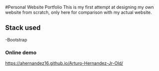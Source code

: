 #Personal Website Portfolio
This is my first attempt at designing my own website from scratch, only here for comparison with my actual website.

Stack used
----------
-Bootstrap

### Online demo ###
https://ahernandez16.github.io/Arturo-Hernandez-Jr-Old/
